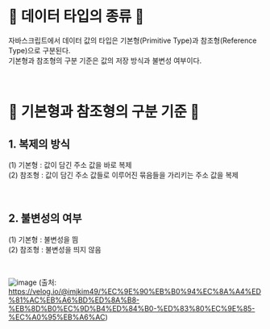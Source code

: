 # 🎃 데이터 타입의 종류 🎃
자바스크립트에서 데이터 값의 타입은 기본형(Primitive Type)과 참조형(Reference Type)으로 구분된다. <br/>
기본형과 참조형의 구분 기준은 값의 저장 방식과 불변성 여부이다. <br/>

<br/>

# 🎃 기본형과 참조형의 구분 기준 🎃
## 1. 복제의 방식
(1) 기본형 : 값이 담긴 주소 값을 바로 복제 <br/>
(2) 참조형 : 값이 담긴 주소 값들로 이루어진 묶음들을 가리키는 주소 값을 복제 <br/>

<br/>

## 2. 불변성의 여부
(1) 기본형 : 불변성을 띔 <br/>
(2) 참조형 : 불변성을 띄지 않음 <br/>

<br/>

![image](https://github.com/limhyerin/StudyNote/assets/70150896/0784509e-5163-412d-91a6-34a0126a093f)
(출처: https://velog.io/@imjkim49/%EC%9E%90%EB%B0%94%EC%8A%A4%ED%81%AC%EB%A6%BD%ED%8A%B8-%EB%8D%B0%EC%9D%B4%ED%84%B0-%ED%83%80%EC%9E%85-%EC%A0%95%EB%A6%AC)

